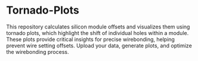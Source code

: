 # Tornado-Plots
This repository calculates silicon module offsets and visualizes them using tornado plots, which highlight the shift of individual holes within a module. These plots provide critical insights for precise wirebonding, helping prevent wire setting offsets. Upload your data, generate plots, and optimize the wirebonding process.
